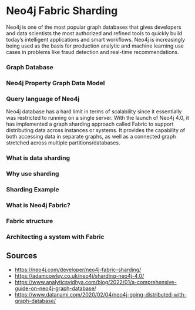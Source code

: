 # Neo4j Fabric Sharding
Neo4j is one of the most popular graph databases that gives developers and data scientists the most authorized and refined tools to quickly build today’s intelligent applications and smart workflows. Neo4j is increasingly being used as the basis for production analytic and machine learning use cases in problems like fraud detection and real-time recommendations.
### Graph Database 
### Neo4j Property Graph Data Model
### Query language of Neo4j
Neo4j database has a hard limit in terms of scalability since it essentially was restricted to running on a single server. With the launch of Neo4j 4.0, it has implemented a graph sharding approach called Fabric to support distributing data across instances or systems. It provides the capability of both accessing data in separate graphs, as well as a connected graph stretched across multiple partitions/databases.
### What is data sharding
### Why use sharding
### Sharding Example
### What is Neo4j Fabric?
### Fabric structure
### Architecting a system with Fabric
## Sources
* https://neo4j.com/developer/neo4j-fabric-sharding/
* https://adamcowley.co.uk/neo4j/sharding-neo4j-4.0/
* https://www.analyticsvidhya.com/blog/2022/01/a-comprehensive-guide-on-neo4j-graph-database/
* https://www.datanami.com/2020/02/04/neo4j-going-distributed-with-graph-database/


 
